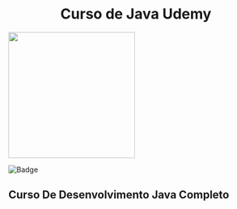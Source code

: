 <h1 align="center">Curso de Java Udemy</h1>
<img src=https://github.com/Fas-naWeb/CURSO-JAVA-UDEMY/blob/main/Curso_Java_Udemy/recursos/logo1.png width=250px>

![Badge](http://img.shields.io/static/v1?label=STATUS-DO-CURSO&message=%20CONCLUIDO&color=RED&style=for-the-badge)

<h2>Curso De Desenvolvimento Java Completo</h2>
